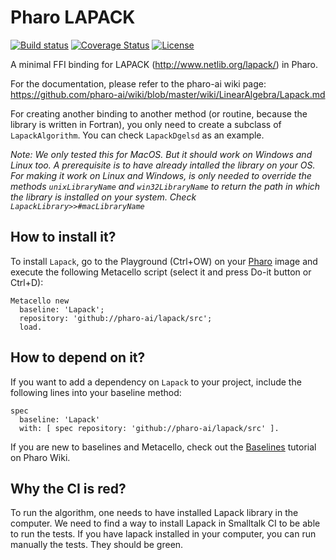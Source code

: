 # Pharo LAPACK

[![Build status](https://github.com/pharo-ai/lapack/workflows/CI/badge.svg)](https://github.com/pharo-ai/lapack/actions/workflows/test.yml)
[![Coverage Status](https://coveralls.io/repos/github/pharo-ai/lapack/badge.svg?branch=master)](https://coveralls.io/github/pharo-ai/lapack?branch=master)
[![License](https://img.shields.io/badge/license-MIT-blue.svg)](https://raw.githubusercontent.com/pharo-ai/lapack/master/LICENSE)

A minimal FFI binding for LAPACK (http://www.netlib.org/lapack/) in Pharo.

For the documentation, please refer to the pharo-ai wiki page: https://github.com/pharo-ai/wiki/blob/master/wiki/LinearAlgebra/Lapack.md

For creating another binding to another method (or routine, because the library is written in Fortran), you only need to create a subclass of `LapackAlgorithm`. You can check `LapackDgelsd` as an example. 

_Note: We only tested this for MacOS. But it should work on Windows and Linux too. A prerequisite is to have already intalled the library on your OS. For making it work on Linux and Windows, is only needed to override the methods `unixLibraryName` and `win32LibraryName` to return the path in which the library is installed on your system. Check `LapackLibrary>>#macLibraryName`_

## How to install it?

To install `Lapack`, go to the Playground (Ctrl+OW) on your [Pharo](https://pharo.org/) image and execute the following Metacello script (select it and press Do-it button or Ctrl+D):

```Smalltalk
Metacello new
  baseline: 'Lapack';
  repository: 'github://pharo-ai/lapack/src';
  load.
```

## How to depend on it?

If you want to add a dependency on `Lapack` to your project, include the following lines into your baseline method:

```Smalltalk
spec
  baseline: 'Lapack'
  with: [ spec repository: 'github://pharo-ai/lapack/src' ].
```

If you are new to baselines and Metacello, check out the [Baselines](https://github.com/pharo-open-documentation/pharo-wiki/blob/master/General/Baselines.md) tutorial on Pharo Wiki.

## Why the CI is red?

To run the algorithm, one needs to have installed Lapack library in the computer. We need to find a way to install Lapack in Smalltalk CI to be able to run the tests. If you have lapack installed in your computer, you can run manually the tests. They should be green.
